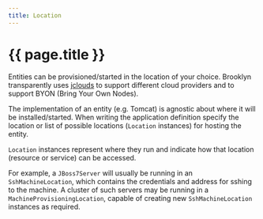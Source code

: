 ```yaml
---
title: Location
---
```

# {{ page.title }}

<!-- TODO, Clarify is how geographical location works.
-->

Entities can be provisioned/started in the location of your choice. Brooklyn transparently uses [jclouds](http://www.jclouds.org) to support different cloud providers and to support BYON (Bring Your Own Nodes). 

The implementation of an entity (e.g. Tomcat) is agnostic about where it will be installed/started. When writing the application definition specify the location or list of possible locations (``Location`` instances) for hosting the entity.

``Location`` instances represent where they run and indicate how that location (resource or service) can be accessed.

For example, a ``JBoss7Server`` will usually be running in an ``SshMachineLocation``, which contains the credentials and address for sshing to the machine. A cluster of such servers may be running in a ``MachineProvisioningLocation``, capable of creating new ``SshMachineLocation`` instances as required.

<!-- TODO, incorporate the following.

The idea is that you could specify the location as AWS and also supply an image id. You could configure the Tomcat entity accordingly: specify the path if the image already has Tomcat installed, or specify that Tomcat must be downloaded/installed. Entities typically use _drivers_ (such as SSH-based) to install, start, and interact with their corresponding real-world instance. 
-->
